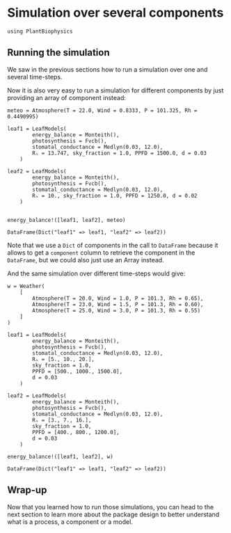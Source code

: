# Simulation over several components

```@setup usepkg
using PlantBiophysics
```

## Running the simulation

We saw in the previous sections how to run a simulation over one and several time-steps.

Now it is also very easy to run a simulation for different components by just providing an array of component instead:

```@example usepkg
meteo = Atmosphere(T = 22.0, Wind = 0.8333, P = 101.325, Rh = 0.4490995)

leaf1 = LeafModels(
        energy_balance = Monteith(),
        photosynthesis = Fvcb(),
        stomatal_conductance = Medlyn(0.03, 12.0),
        Rₛ = 13.747, sky_fraction = 1.0, PPFD = 1500.0, d = 0.03
    )

leaf2 = LeafModels(
        energy_balance = Monteith(),
        photosynthesis = Fvcb(),
        stomatal_conductance = Medlyn(0.03, 12.0),
        Rₛ = 10., sky_fraction = 1.0, PPFD = 1250.0, d = 0.02
    )


energy_balance!([leaf1, leaf2], meteo)

DataFrame(Dict("leaf1" => leaf1, "leaf2" => leaf2))
```

Note that we use a `Dict` of components in the call to `DataFrame` because it allows to get a `component` column to retrieve the component in the `DataFrame`, but we could also just use an Array instead.

And the same simulation over different time-steps would give:

```@example usepkg
w = Weather(
    [
        Atmosphere(T = 20.0, Wind = 1.0, P = 101.3, Rh = 0.65),
        Atmosphere(T = 23.0, Wind = 1.5, P = 101.3, Rh = 0.60),
        Atmosphere(T = 25.0, Wind = 3.0, P = 101.3, Rh = 0.55)
    ]
)

leaf1 = LeafModels(
        energy_balance = Monteith(),
        photosynthesis = Fvcb(),
        stomatal_conductance = Medlyn(0.03, 12.0),
        Rₛ = [5., 10., 20.],
        sky_fraction = 1.0,
        PPFD = [500., 1000., 1500.0],
        d = 0.03
    )

leaf2 = LeafModels(
        energy_balance = Monteith(),
        photosynthesis = Fvcb(),
        stomatal_conductance = Medlyn(0.03, 12.0),
        Rₛ = [3., 7., 16.],
        sky_fraction = 1.0,
        PPFD = [400., 800., 1200.0],
        d = 0.03
    )

energy_balance!([leaf1, leaf2], w)

DataFrame(Dict("leaf1" => leaf1, "leaf2" => leaf2))
```

## Wrap-up

Now that you learned how to run those simulations, you can head to the next section to learn more about the package design to better understand what is a process, a component or a model.
